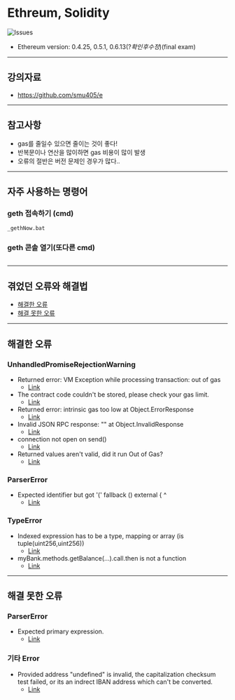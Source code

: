 # Ethreum, Solidity

<img alt="Issues" src="https://img.shields.io/github/issues/minji-o-j/Ethereum?color=0088ff" />   

- Ethereum version: 0.4.25, 0.5.1, 0.6.13(?_확인후수정_)(final exam)

---
## 강의자료
- https://github.com/smu405/e
---
## 참고사항
- gas를 줄일수 있으면 줄이는 것이 좋다!
- 반복문이나 연산을 많이하면 gas 비용이 많이 발생
- 오류의 절반은 버전 문제인 경우가 많다..
---
## 자주 사용하는 명령어
### geth 접속하기 (cmd)
```py
_gethNow.bat
```

### geth 콘솔 열기(또다른 cmd)
```py

```



---
## 겪었던 오류와 해결법
- [해결한 오류](https://github.com/minji-o-j/Ethereum/issues?q=is%3Aissue+is%3Aclosed)
- [해결 못한 오류](https://github.com/minji-o-j/Ethereum/issues?q=is%3Aopen+is%3Aissue)
---
## 해결한 오류
### UnhandledPromiseRejectionWarning
- Returned error: VM Exception while processing transaction: out of gas
  - [Link](https://github.com/minji-o-j/Ethereum/issues/4)
- The contract code couldn't be stored, please check your gas limit.
  - [Link](https://github.com/minji-o-j/Ethereum/issues/5)  
- Returned error: intrinsic gas too low at Object.ErrorResponse
  - [Link](https://github.com/minji-o-j/Ethereum/issues/7)  
- Invalid JSON RPC response: "" at Object.InvalidResponse 
  - [Link](https://github.com/minji-o-j/Ethereum/issues/9)
- connection not open on send()
  - [Link](https://github.com/minji-o-j/Ethereum/issues/14)
- Returned values aren't valid, did it run Out of Gas?
  - [Link](https://github.com/minji-o-j/Ethereum/issues/16)

### ParserError
- Expected identifier but got '(' fallback () external { ^
  - [Link](https://github.com/minji-o-j/Ethereum/issues/12)
  
### TypeError
- Indexed expression has to be a type, mapping or array (is tuple(uint256,uint256))
  - [Link](https://github.com/minji-o-j/Ethereum/issues/1)
- myBank.methods.getBalance(...).call.then is not a function
  - [Link](https://github.com/minji-o-j/Ethereum/issues/6)
  
---
## 해결 못한 오류
### ParserError
- Expected primary expression. 
  - [Link](https://github.com/minji-o-j/Ethereum/issues/18)
### 기타 Error
- Provided address "undefined" is invalid, the capitalization checksum test failed, or its an indrect IBAN address which can't be converted. 
  - [Link](https://github.com/minji-o-j/Ethereum/issues/8)
